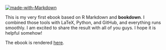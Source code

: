 [![made-with-Markdown](https://img.shields.io/badge/Made%20with-Markdown-1f425f.svg)](ttps://zolabar.github.io/ebook_che5314_ucv/)

This is my very first ebook based on R Markdown and **bookdown**. I combined those tools with LaTeX, Python, and GitHub, and everything runs smoothly. I am excited to share the result with all of you guys. I hope it is helpful somehow!

The ebook is rendered [here](https://zolabar.github.io/ebook_che5314_ucv/).
